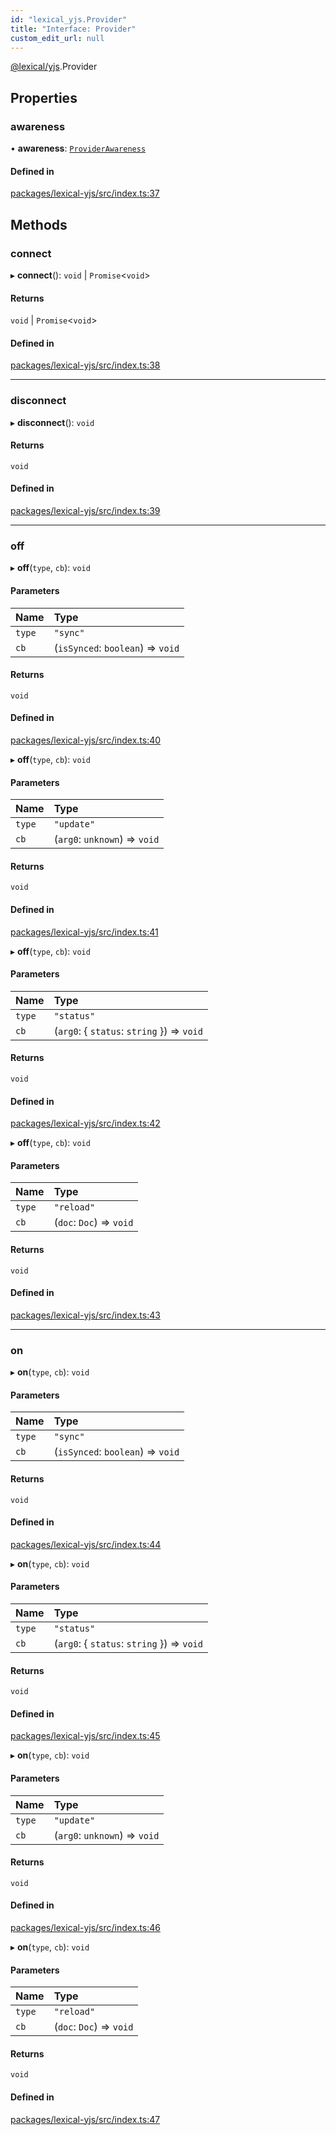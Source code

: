 ```yaml
---
id: "lexical_yjs.Provider"
title: "Interface: Provider"
custom_edit_url: null
---
```


[@lexical/yjs](../modules/lexical_yjs.md).Provider

## Properties

### awareness

• **awareness**: [`ProviderAwareness`](../modules/lexical_yjs.md#providerawareness)

#### Defined in

[packages/lexical-yjs/src/index.ts:37](https://github.com/facebook/lexical/tree/main/packages/lexical-yjs/src/index.ts#L37)

## Methods

### connect

▸ **connect**(): `void` \| `Promise`\<`void`\>

#### Returns

`void` \| `Promise`\<`void`\>

#### Defined in

[packages/lexical-yjs/src/index.ts:38](https://github.com/facebook/lexical/tree/main/packages/lexical-yjs/src/index.ts#L38)

___

### disconnect

▸ **disconnect**(): `void`

#### Returns

`void`

#### Defined in

[packages/lexical-yjs/src/index.ts:39](https://github.com/facebook/lexical/tree/main/packages/lexical-yjs/src/index.ts#L39)

___

### off

▸ **off**(`type`, `cb`): `void`

#### Parameters

| Name | Type |
| :------ | :------ |
| `type` | ``"sync"`` |
| `cb` | (`isSynced`: `boolean`) => `void` |

#### Returns

`void`

#### Defined in

[packages/lexical-yjs/src/index.ts:40](https://github.com/facebook/lexical/tree/main/packages/lexical-yjs/src/index.ts#L40)

▸ **off**(`type`, `cb`): `void`

#### Parameters

| Name | Type |
| :------ | :------ |
| `type` | ``"update"`` |
| `cb` | (`arg0`: `unknown`) => `void` |

#### Returns

`void`

#### Defined in

[packages/lexical-yjs/src/index.ts:41](https://github.com/facebook/lexical/tree/main/packages/lexical-yjs/src/index.ts#L41)

▸ **off**(`type`, `cb`): `void`

#### Parameters

| Name | Type |
| :------ | :------ |
| `type` | ``"status"`` |
| `cb` | (`arg0`: \{ `status`: `string`  }) => `void` |

#### Returns

`void`

#### Defined in

[packages/lexical-yjs/src/index.ts:42](https://github.com/facebook/lexical/tree/main/packages/lexical-yjs/src/index.ts#L42)

▸ **off**(`type`, `cb`): `void`

#### Parameters

| Name | Type |
| :------ | :------ |
| `type` | ``"reload"`` |
| `cb` | (`doc`: `Doc`) => `void` |

#### Returns

`void`

#### Defined in

[packages/lexical-yjs/src/index.ts:43](https://github.com/facebook/lexical/tree/main/packages/lexical-yjs/src/index.ts#L43)

___

### on

▸ **on**(`type`, `cb`): `void`

#### Parameters

| Name | Type |
| :------ | :------ |
| `type` | ``"sync"`` |
| `cb` | (`isSynced`: `boolean`) => `void` |

#### Returns

`void`

#### Defined in

[packages/lexical-yjs/src/index.ts:44](https://github.com/facebook/lexical/tree/main/packages/lexical-yjs/src/index.ts#L44)

▸ **on**(`type`, `cb`): `void`

#### Parameters

| Name | Type |
| :------ | :------ |
| `type` | ``"status"`` |
| `cb` | (`arg0`: \{ `status`: `string`  }) => `void` |

#### Returns

`void`

#### Defined in

[packages/lexical-yjs/src/index.ts:45](https://github.com/facebook/lexical/tree/main/packages/lexical-yjs/src/index.ts#L45)

▸ **on**(`type`, `cb`): `void`

#### Parameters

| Name | Type |
| :------ | :------ |
| `type` | ``"update"`` |
| `cb` | (`arg0`: `unknown`) => `void` |

#### Returns

`void`

#### Defined in

[packages/lexical-yjs/src/index.ts:46](https://github.com/facebook/lexical/tree/main/packages/lexical-yjs/src/index.ts#L46)

▸ **on**(`type`, `cb`): `void`

#### Parameters

| Name | Type |
| :------ | :------ |
| `type` | ``"reload"`` |
| `cb` | (`doc`: `Doc`) => `void` |

#### Returns

`void`

#### Defined in

[packages/lexical-yjs/src/index.ts:47](https://github.com/facebook/lexical/tree/main/packages/lexical-yjs/src/index.ts#L47)
